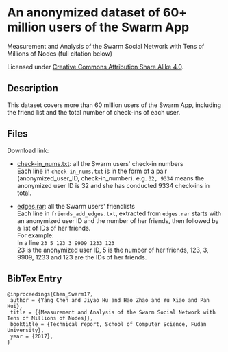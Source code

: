 # An anonymized dataset of 60+ million users of the Swarm App

Measurement and Analysis of the Swarm Social Network with Tens of Millions of Nodes (full citation below)

Licensed under [Creative Commons Attribution Share Alike 4.0](http://choosealicense.com/licenses/cc-by-sa-4.0/).

## Description
This dataset covers more than 60 million users of the Swarm App, including the friend list and the total number of check-ins of each user.

## Files
Download link:  
* [check-in_nums.txt](https://drive.google.com/file/d/0B6Ct8a-6OQtfSFFHRGd1aW5hQWc/): all the Swarm users' check-in numbers</br>
Each line in ``check-in_nums.txt`` is in the form of a pair (anonymized_user_ID, check-in_number). e.g. ``32, 9334`` means the anonymized user ID is 32 and she has conducted 9334 check-ins in total.

* [edges.rar](https://drive.google.com/open?id=0B6Ct8a-6OQtfX2tnQklHR3Jkd0E): all the Swarm users' friendlists</br>
Each line in ``friends_add_edges.txt``, extracted from ``edges.rar`` starts with an anonymized user ID and the number of her friends, then followed by a list of IDs of her friends.</br>
For example:</br>
In a line ``23 5 123 3 9909 1233 123``</br>
23 is the anonymized user ID, 5 is the number of her friends, 123, 3, 9909, 1233 and 123 are the IDs of her friends.

## BibTex Entry
```
@inproceedings{Chen_Swarm17,
 author = {Yang Chen and Jiyao Hu and Hao Zhao and Yu Xiao and Pan Hui},
 title = {{Measurement and Analysis of the Swarm Social Network with Tens of Millions of Nodes}},
 booktitle = {Technical report, School of Computer Science, Fudan University},
 year = {2017},
}
```
